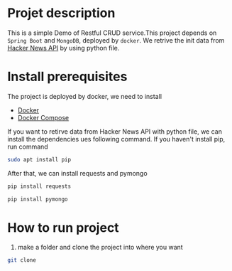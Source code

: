 # Projet description
This is a simple Demo of Restful CRUD service.This project depends on `Spring Boot` and `MongoDB`, deployed by `docker`. We retrive the init data from [Hacker News API](https://github.com/HackerNews/API) by using python file.

# Install prerequisites
The project is deployed by docker, we need to install 
 - [Docker](https://docs.docker.com/install/) 
 - [Docker Compose](https://docs.docker.com/compose/install/)

If you want to retirve data from Hacker News API with python file, we can install the dependencies ues following command.
If you haven't install pip, run command
```bash
sudo apt install pip
```
After that, we can install requests and pymongo 
```bash
pip install requests
```
```bash
pip install pymongo
```
# How to run project
1. make a folder and clone the project into where you want 
```bash 
git clone 
